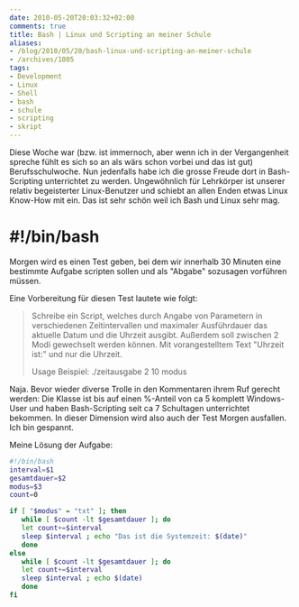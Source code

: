 ```yaml
---
date: 2010-05-20T20:03:32+02:00
comments: true
title: Bash | Linux und Scripting an meiner Schule
aliases:
- /blog/2010/05/20/bash-linux-und-scripting-an-meiner-schule
- /archives/1005
tags:
- Development
- Linux
- Shell
- bash
- schule
- scripting
- skript
---
```


Diese Woche war (bzw. ist immernoch, aber wenn ich in der Vergangenheit
spreche fühlt es sich so an als wärs schon vorbei und das ist gut)
Berufsschulwoche. Nun jedenfalls habe ich die grosse Freude dort in
Bash-Scripting unterrichtet zu werden. Ungewöhnlich für Lehrkörper ist
unserer relativ begeisterter Linux-Benutzer und schiebt an allen Enden
etwas Linux Know-How mit ein. Das ist sehr schön weil ich Bash und Linux
sehr mag.

# ****#!/bin/bash****


Morgen wird es einen Test geben, bei dem wir innerhalb 30 Minuten eine
bestimmte Aufgabe scripten sollen und als "Abgabe" sozusagen vorführen
müssen.

Eine Vorbereitung für diesen Test lautete wie folgt:

> Schreibe ein Script, welches durch Angabe von Parametern in verschiedenen
> Zeitintervallen und maximaler Ausführdauer das aktuelle Datum und die
> Uhrzeit ausgibt. Außerdem soll zwischen 2 Modi gewechselt werden können.
> Mit vorangestelltem Text "Uhrzeit ist:" und nur die Uhrzeit.
>
> Usage Beispiel:
> ./zeitausgabe 2 10 modus


Naja. Bevor wieder diverse Trolle in den Kommentaren ihrem Ruf gerecht
werden: Die Klasse ist bis auf einen %-Anteil von ca 5 komplett
Windows-User und haben Bash-Scripting seit ca 7 Schultagen unterrichtet
bekommen. In dieser Dimension wird also auch der Test Morgen ausfallen. Ich
bin gespannt.

Meine Lösung der Aufgabe:

``` bash
#!/bin/bash
interval=$1
gesamtdauer=$2
modus=$3
count=0

if [ "$modus" = "txt" ]; then
   while [ $count -lt $gesamtdauer ]; do
   let count+=$interval
   sleep $interval ; echo "Das ist die Systemzeit: $(date)"
   done
else
   while [ $count -lt $gesamtdauer ]; do
   let count+=$interval
   sleep $interval ; echo $(date)
   done
fi
```
